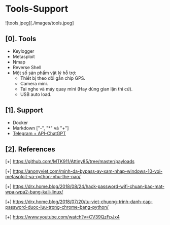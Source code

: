 # Tools-Support

![tools.jpeg][./images/tools.jpeg]

## [0]. Tools

- Keylogger
- Metasploit
- Nmap
- Reverse Shell
- Một số sản phẩm vật lý hỗ trợ:
    * Thiết bị theo dõi gắn chip GPS.
    * Camera mini.
    * Tai nghe và máy quay mini (Hay dùng gian lận thi cử).
    * USB auto load.

## [1]. Support

- Docker 
- Markdown ["-", "*" và "+"]
- [Telegram + API-ChatGPT](https://www.facebook.com/groups/j2team.community/permalink/2070108753321234/?mibextid=S66gvF) 

## [2]. References

[+] https://github.com/MTK911/Attiny85/tree/master/payloads

[+] https://anonyviet.com/minh-da-bypass-av-xam-nhap-windows-10-voi-metasploit-va-python-nhu-the-nao/

[+] https://drx.home.blog/2018/08/24/hack-password-wifi-chuan-bao-mat-wpa-wpa2-bang-kali-linux/

[+] https://drx.home.blog/2018/07/20/tu-viet-chuong-trinh-danh-cap-password-duoc-luu-trong-chrome-bang-python/

[+] https://www.youtube.com/watch?v=CV39QzFpJx4
